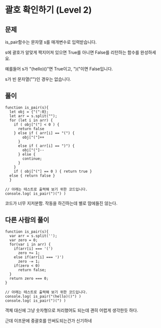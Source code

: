 # 괄호 확인하기 (Level 2)


## 문제

is_pair함수는 문자열 s를 매개변수로 입력받습니다.

s에 괄호가 알맞게 짝지어져 있으면 True를 아니면 False를 리턴하는 함수를 완성하세요.

예를들어 s가 "(hello)()"면 True이고, ")("이면 False입니다.

s가 빈 문자열("")인 경우는 없습니다.


## 풀이

```
function is_pair(s){
  let obj = {"(":0};
  let arr = s.split("");
  for (let i in arr) {
    if ( obj["("] < 0 ) {
      return false
    } else if ( arr[i] == "(") {
        obj["("]++
      }
      else if ( arr[i] == ")") {
      	obj["("]--
      } else {
        continue;
      }
    }
    if ( obj["("] == 0 ) { return true }
  else { return false }
  }

// 아래는 테스트로 출력해 보기 위한 코드입니다.
console.log( is_pair(")(") )
```

코드가 너무 지저분함. 작동을 하긴하는데 별로 맘에들진 않는다.


## 다른 사람의 풀이

```
function is_pair(s){
  var arr = s.split('');
  var zero = 0;
  for(var i in arr) {
    if(arr[i] === '(')
      zero += 1;
    else if(arr[i] === ')')
      zero -= 1;
    if(zero < 0)
      return false;
  }
  return zero === 0;
}

// 아래는 테스트로 출력해 보기 위한 코드입니다.
console.log( is_pair("(hello)()") )
console.log( is_pair(")(") )
```

객체 대신에 그냥 숫자형으로 처리했어도 되는데 괜히 어렵게 생각한듯 하다.

근데 이프문에 중괄호를 안써도되는건가 신기하네